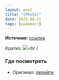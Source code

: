 ```yaml
---
layout: post
title: "[Photo]"
date: 2025-09-21
tags: [дайджест]
---
```


**Источник:** [ссылка](https://t.me/directorsoyuz/1837)

Кратко: <a href="https://tg.i-c-a.su/media/directorsoyuz/1837/5229193945433632735_x_2.jpg" rel="nofollow" target="_blank"><img src="https://tg.i-c-a.su/media/directorsoyuz/1837/preview/thumb.jpeg" /></a><br /

### Где посмотреть
- Оригинал: [перейти]({link})
